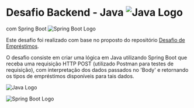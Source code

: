 # Desafio Backend - Java ![Java Logo](https://www.vectorlogo.zone/logos/java/java-icon.svg)
com Spring Boot 
![Spring Boot Logo](https://github.com/spring-projects/spring-boot/raw/main/spring-boot-project/src/main/resources/META-INF/spring-boot.png)

Este desafio foi realizado com base no proposto do repositório [Desafio de Empréstimos](https://github.com/backend-br/desafios/blob/master/loans/PROBLEM.md).

O desafio consiste em criar uma lógica em Java utilizando Spring Boot que receba uma requisição HTTP POST (utilizado Postman para testes de requisição), com interpretação dos dados passados no 'Body' e retornando os tipos de empréstimos disponíveis para tais dados.

![Java Logo](https://www.vectorlogo.zone/logos/java/java-icon.svg)

![Spring Boot Logo](https://upload.wikimedia.org/wikipedia/commons/3/3a/Spring_Boot-logo.svg)
